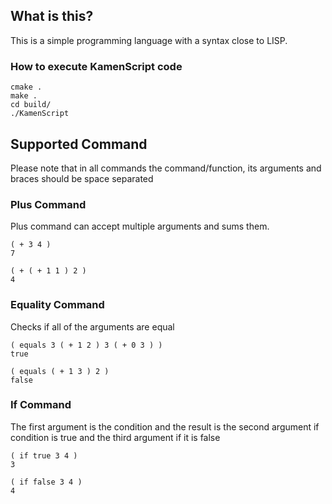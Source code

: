## What is this?

This is a simple programming language with a syntax close to LISP.

### How to execute KamenScript code 
```
cmake .
make .
cd build/
./KamenScript
```

## Supported Command 
Please note that in all commands the command/function, its arguments and braces should be space separated
### Plus Command
Plus command can accept multiple arguments and sums them.
```
( + 3 4 )
7
```
```
( + ( + 1 1 ) 2 )
4
```
### Equality Command
Checks if all of the arguments are equal
```
( equals 3 ( + 1 2 ) 3 ( + 0 3 ) )
true
```
```
( equals ( + 1 3 ) 2 )
false
```
### If Command
The first argument is the condition and the result is the second argument if condition is true and the third argument if it is false
```
( if true 3 4 )
3
```
```
( if false 3 4 )
4
```
